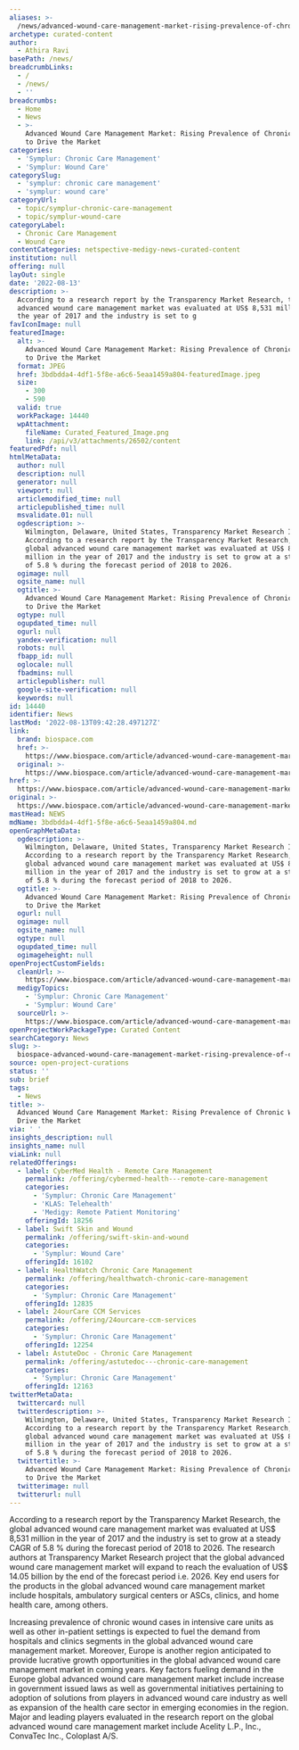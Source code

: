 ```yaml
---
aliases: >-
  /news/advanced-wound-care-management-market-rising-prevalence-of-chronic-wounds-to-drive-the-market
archetype: curated-content
author:
  - Athira Ravi
basePath: /news/
breadcrumbLinks:
  - /
  - /news/
  - ''
breadcrumbs:
  - Home
  - News
  - >-
    Advanced Wound Care Management Market: Rising Prevalence of Chronic Wounds
    to Drive the Market
categories:
  - 'Symplur: Chronic Care Management'
  - 'Symplur: Wound Care'
categorySlug:
  - 'symplur: chronic care management'
  - 'symplur: wound care'
categoryUrl:
  - topic/symplur-chronic-care-management
  - topic/symplur-wound-care
categoryLabel:
  - Chronic Care Management
  - Wound Care
contentCategories: netspective-medigy-news-curated-content
institution: null
offering: null
layOut: single
date: '2022-08-13'
description: >-
  According to a research report by the Transparency Market Research, the global
  advanced wound care management market was evaluated at US$ 8,531 million in
  the year of 2017 and the industry is set to g
favIconImage: null
featuredImage:
  alt: >-
    Advanced Wound Care Management Market: Rising Prevalence of Chronic Wounds
    to Drive the Market
  format: JPEG
  href: 3bdbdda4-4df1-5f8e-a6c6-5eaa1459a804-featuredImage.jpeg
  size:
    - 300
    - 590
  valid: true
  workPackage: 14440
  wpAttachment:
    fileName: Curated_Featured_Image.png
    link: /api/v3/attachments/26502/content
featuredPdf: null
htmlMetaData:
  author: null
  description: null
  generator: null
  viewport: null
  articlemodified_time: null
  articlepublished_time: null
  msvalidate.01: null
  ogdescription: >-
    Wilmington, Delaware, United States, Transparency Market Research Inc. –
    According to a research report by the Transparency Market Research, the
    global advanced wound care management market was evaluated at US$ 8,531
    million in the year of 2017 and the industry is set to grow at a steady CAGR
    of 5.8 % during the forecast period of 2018 to 2026.
  ogimage: null
  ogsite_name: null
  ogtitle: >-
    Advanced Wound Care Management Market: Rising Prevalence of Chronic Wounds
    to Drive the Market
  ogtype: null
  ogupdated_time: null
  ogurl: null
  yandex-verification: null
  robots: null
  fbapp_id: null
  oglocale: null
  fbadmins: null
  articlepublisher: null
  google-site-verification: null
  keywords: null
id: 14440
identifier: News
lastMod: '2022-08-13T09:42:28.497127Z'
link:
  brand: biospace.com
  href: >-
    https://www.biospace.com/article/advanced-wound-care-management-market-rising-prevalence-of-chronic-wounds-to-drive-the-market/
  original: >-
    https://www.biospace.com/article/advanced-wound-care-management-market-rising-prevalence-of-chronic-wounds-to-drive-the-market/
href: >-
  https://www.biospace.com/article/advanced-wound-care-management-market-rising-prevalence-of-chronic-wounds-to-drive-the-market/
original: >-
  https://www.biospace.com/article/advanced-wound-care-management-market-rising-prevalence-of-chronic-wounds-to-drive-the-market/
mastHead: NEWS
mdName: 3bdbdda4-4df1-5f8e-a6c6-5eaa1459a804.md
openGraphMetaData:
  ogdescription: >-
    Wilmington, Delaware, United States, Transparency Market Research Inc. –
    According to a research report by the Transparency Market Research, the
    global advanced wound care management market was evaluated at US$ 8,531
    million in the year of 2017 and the industry is set to grow at a steady CAGR
    of 5.8 % during the forecast period of 2018 to 2026.
  ogtitle: >-
    Advanced Wound Care Management Market: Rising Prevalence of Chronic Wounds
    to Drive the Market
  ogurl: null
  ogimage: null
  ogsite_name: null
  ogtype: null
  ogupdated_time: null
  ogimageheight: null
openProjectCustomFields:
  cleanUrl: >-
    https://www.biospace.com/article/advanced-wound-care-management-market-rising-prevalence-of-chronic-wounds-to-drive-the-market/
  medigyTopics:
    - 'Symplur: Chronic Care Management'
    - 'Symplur: Wound Care'
  sourceUrl: >-
    https://www.biospace.com/article/advanced-wound-care-management-market-rising-prevalence-of-chronic-wounds-to-drive-the-market/
openProjectWorkPackageType: Curated Content
searchCategory: News
slug: >-
  biospace-advanced-wound-care-management-market-rising-prevalence-of-chronic-wounds-to-drive-the-market
source: open-project-curations
status: ''
sub: brief
tags:
  - News
title: >-
  Advanced Wound Care Management Market: Rising Prevalence of Chronic Wounds to
  Drive the Market
via: ' '
insights_description: null
insights_name: null
viaLink: null
relatedOfferings:
  - label: CyberMed Health - Remote Care Management
    permalink: /offering/cybermed-health---remote-care-management
    categories:
      - 'Symplur: Chronic Care Management'
      - 'KLAS: Telehealth'
      - 'Medigy: Remote Patient Monitoring'
    offeringId: 18256
  - label: Swift Skin and Wound
    permalink: /offering/swift-skin-and-wound
    categories:
      - 'Symplur: Wound Care'
    offeringId: 16102
  - label: HealthWatch Chronic Care Management
    permalink: /offering/healthwatch-chronic-care-management
    categories:
      - 'Symplur: Chronic Care Management'
    offeringId: 12835
  - label: 24ourCare CCM Services
    permalink: /offering/24ourcare-ccm-services
    categories:
      - 'Symplur: Chronic Care Management'
    offeringId: 12254
  - label: AstuteDoc - Chronic Care Management
    permalink: /offering/astutedoc---chronic-care-management
    categories:
      - 'Symplur: Chronic Care Management'
    offeringId: 12163
twitterMetaData:
  twittercard: null
  twitterdescription: >-
    Wilmington, Delaware, United States, Transparency Market Research Inc. –
    According to a research report by the Transparency Market Research, the
    global advanced wound care management market was evaluated at US$ 8,531
    million in the year of 2017 and the industry is set to grow at a steady CAGR
    of 5.8 % during the forecast period of 2018 to 2026.
  twittertitle: >-
    Advanced Wound Care Management Market: Rising Prevalence of Chronic Wounds
    to Drive the Market
  twitterimage: null
  twitterurl: null
---
```

<p>According to a research report by the Transparency Market Research, the global advanced wound care management market was evaluated at US$ 8,531 million in the year of 2017 and the industry is set to grow at a steady CAGR of 5.8 % during the forecast period of 2018 to 2026.
The research authors at Transparency Market Research project that the global advanced wound care management market will expand to reach the evaluation of US$ 14.05 billion by the end of the forecast period i.e. 2026.
Key end users for the products in the global advanced wound care management market include hospitals, ambulatory surgical centers or ASCs, clinics, and home health care, among others.</p><p>Increasing prevalence of chronic wound cases in intensive care units as well as other in-patient settings is expected to fuel the demand from hospitals and clinics segments in the global advanced wound care management market.
Moreover, Europe is another region anticipated to provide lucrative growth opportunities in the global advanced wound care management market in coming years.
Key factors fueling demand in the Europe global advanced wound care management market include increase in government issued laws as well as governmental initiatives pertaining to adoption of solutions from players in advanced wound care industry as well as expansion of the health care sector in emerging economies in the region.
Major and leading players evaluated in the research report on the global advanced wound care management market include Acelity L.P., Inc., ConvaTec Inc., Coloplast A/S.</p>